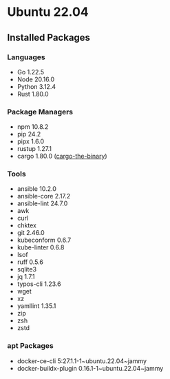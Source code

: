 # Ubuntu 22.04

## Installed Packages

### Languages

- Go 1.22.5
- Node 20.16.0
- Python 3.12.4
- Rust 1.80.0

### Package Managers

- npm 10.8.2
- pip 24.2
- pipx 1.6.0
- rustup 1.27.1
- cargo 1.80.0 ([cargo-the-binary](https://github.com/rust-lang/cargo/blob/master/src/cargo/version.rs))

### Tools

- ansible 10.2.0
- ansible-core 2.17.2
- ansible-lint 24.7.0
- awk
- curl
- chktex
- git 2.46.0
- kubeconform 0.6.7
- kube-linter 0.6.8
- lsof
- ruff 0.5.6
- sqlite3
- jq 1.7.1
- typos-cli 1.23.6
- wget
- xz
- yamllint 1.35.1
- zip
- zsh
- zstd

### apt Packages

- docker-ce-cli 5:27.1.1-1\~ubuntu.22.04\~jammy
- docker-buildx-plugin 0.16.1-1\~ubuntu.22.04\~jammy
